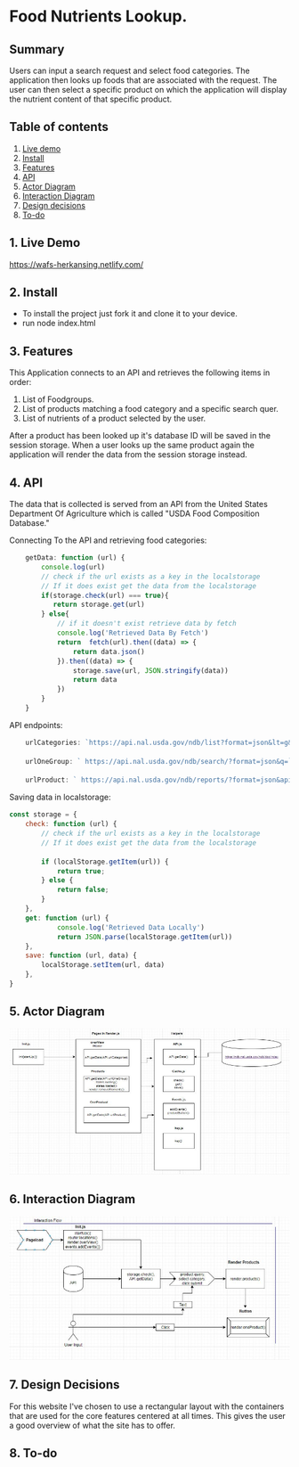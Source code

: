 # Food Nutrients Lookup.

## Summary
Users can input a search request and select food categories. The application then looks up foods that are associated with the request. The user can then select a specific product on which the application will display the nutrient content of that specific product.  

## Table of contents
1. [Live demo](#1-Live-demo)
2. [Install](#2-Install)
3. [Features](#3-Features)
4. [API](#4-API)
5. [Actor Diagram](#5-Actor-Diagram)
6. [Interaction Diagram](#6-Interaction)
7. [Design decisions](#7-Design-decisions)
8. [To-do](#8-To-do)

## 1. Live Demo
https://wafs-herkansing.netlify.com/

## 2. Install
- To install the project just fork it and clone it to your device.
- run node index.html
## 3. Features
This Application connects to an API and retrieves the following items in order:
1. List of Foodgroups.
2. List of products matching a food category and a specific search quer.
3. List of nutrients of a product selected by the user.

After a product has been looked up it's database ID will be saved in the session storage. When a user looks up the same product again the application will render the data from the session storage instead.

## 4. API
The data that is collected is served from an API from the United States Department Of Agriculture which is called "USDA Food Composition Database."

Connecting To the API and retrieving food categories:
```js
    getData: function (url) {
        console.log(url)
        // check if the url exists as a key in the localstorage
        // If it does exist get the data from the localstorage
        if(storage.check(url) === true){
           return storage.get(url)
        } else{
            // if it doesn't exist retrieve data by fetch
            console.log('Retrieved Data By Fetch')
            return  fetch(url).then((data) => {
                return data.json()
            }).then((data) => {
                storage.save(url, JSON.stringify(data))
                return data
            })
        }
    }

```
API endpoints:
```js
    urlCategories: `https://api.nal.usda.gov/ndb/list?format=json&lt=g&sort=n&api_key=${key.key}`,

    urlOneGroup: ` https://api.nal.usda.gov/ndb/search/?format=json&q=`,

    urlProduct: ` https://api.nal.usda.gov/ndb/reports/?format=json&api_key=${key.key}`,
```

Saving data in localstorage:

```js
const storage = {
    check: function (url) {
        // check if the url exists as a key in the localstorage
        // If it does exist get the data from the localstorage

        if (localStorage.getItem(url)) {
            return true;
        } else {
            return false;
        }
    },
    get: function (url) {
            console.log('Retrieved Data Locally')
            return JSON.parse(localStorage.getItem(url))
    },
    save: function (url, data) {
        localStorage.setItem(url, data)
    },
}
```



## 5. Actor Diagram
![Actor Diagram Image](public/img/actorDiagram.JPG)


## 6. Interaction Diagram
![Interaction Diagram Image](public/img/interactionDiagram.JPG)

## 7. Design Decisions
For this website I've chosen to use a rectangular layout with the containers that are used for the core features centered at all times. This gives the user a good overview of what the site has to offer.  

## 8. To-do

<!-- 
Notes:
What am i working on?
    - checkboxverify() looks for the checked boxes that come after .name
    - it's loop should notice which ones are checked (true) and then add the .name (names) that come before it to an array
    - this array contains only strings and is passed on to callAPIDetail
    - callAPIDetail converts is to the associated fg number
    - callAPIDetail attaches it to its url string and fetches it to get data filtered by the checkboxes.
    - callAPIDetail gives us an productnumber which will be added to CallAPI() which returns product specific nutrient info and calls the template function to handle DOM manipulation -->

    